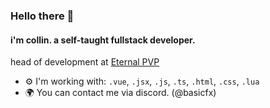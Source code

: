 ### Hello there 👋

#### i'm collin. a self-taught fullstack developer.

head of development at [Eternal PVP](https://discord.gg/eternalpvp)<br>

- ⚙️ I'm working with: `.vue`, `.jsx`, `.js`, `.ts`, `.html`, `.css`, `.lua`
- 🌍 You can contact me via discord. (@basicfx)
